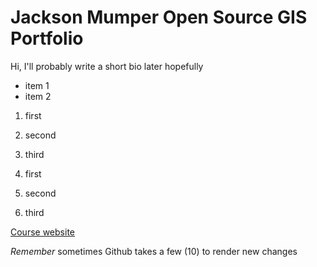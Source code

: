 # Jackson Mumper Open Source GIS Portfolio
Hi, I'll probably write a short bio later hopefully

- item 1
- item 2

1. first
2. second
3. third

1. first
1. second
1. third

[Course website](https://gis4dev.github.io/)

_Remember_ sometimes Github takes a few (10) to render new changes

